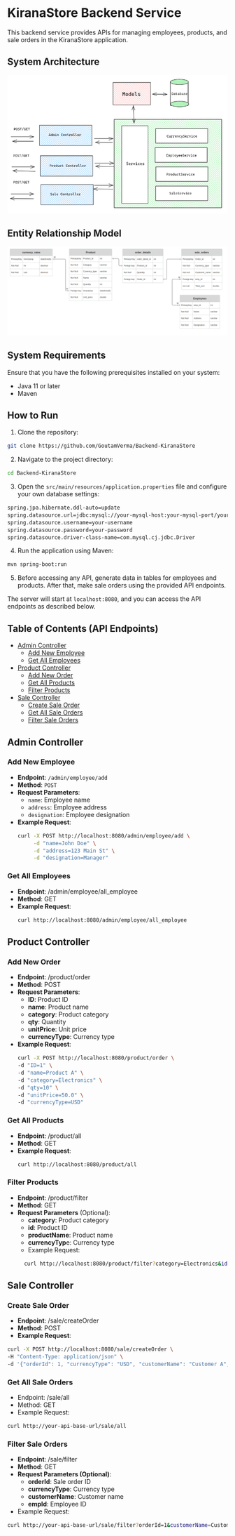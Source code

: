 # KiranaStore Backend Service

This backend service provides APIs for managing employees, products, and sale orders in the KiranaStore application.

## System Architecture
![img_1.png](img_1.png)

## Entity Relationship Model
![img.png](img.png)

## System Requirements
Ensure that you have the following prerequisites installed on your system:
- Java 11 or later
- Maven

## How to Run

1. Clone the repository:
```bash
git clone https://github.com/GoutamVerma/Backend-KiranaStore
```
2. Navigate to the project directory:
```bash
cd Backend-KiranaStore
```
3. Open the `src/main/resources/application.properties` file and configure your own database settings:
```bash
spring.jpa.hibernate.ddl-auto=update
spring.datasource.url=jdbc:mysql://your-mysql-host:your-mysql-port/your-database-name
spring.datasource.username=your-username
spring.datasource.password=your-password
spring.datasource.driver-class-name=com.mysql.cj.jdbc.Driver 
```

4. Run the application using Maven:
```bash
mvn spring-boot:run
```

5. Before accessing any API, generate data in tables for employees and products. After that, make sale orders using the provided API endpoints.

The server will start at `localhost:8080`, and you can access the API endpoints as described below.

## Table of Contents (API Endpoints)


- [Admin Controller](#admin-controller)
    - [Add New Employee](#add-new-employee)
    - [Get All Employees](#get-all-employees)
- [Product Controller](#product-controller)
    - [Add New Order](#add-new-order)
    - [Get All Products](#get-all-products)
    - [Filter Products](#filter-products)
- [Sale Controller](#sale-controller)
    - [Create Sale Order](#create-sale-order)
    - [Get All Sale Orders](#get-all-sale-orders)
    - [Filter Sale Orders](#filter-sale-orders)

## Admin Controller

### Add New Employee

- **Endpoint**: `/admin/employee/add`
- **Method**: `POST`
- **Request Parameters**:
    - `name`: Employee name
    - `address`: Employee address
    - `designation`: Employee designation
- **Example Request**:
  ```bash
  curl -X POST http://localhost:8080/admin/employee/add \
       -d "name=John Doe" \
       -d "address=123 Main St" \
       -d "designation=Manager"

### Get All Employees
- **Endpoint**: /admin/employee/all_employee
- **Method**: GET
- **Example Request**:
    ```bash
    curl http://localhost:8080/admin/employee/all_employee

## Product Controller
### Add New Order
- **Endpoint**: /product/order
- **Method**: POST
- **Request Parameters**:
  - **ID**: Product ID
  - **name**: Product name
  - **category**: Product category
  - **qty**: Quantity
  - **unitPrice**: Unit price
  - **currencyType**: Currency type
- **Example Request**:
  ```bash
  curl -X POST http://localhost:8080/product/order \
  -d "ID=1" \
  -d "name=Product A" \
  -d "category=Electronics" \
  -d "qty=10" \
  -d "unitPrice=50.0" \
  -d "currencyType=USD"

### Get All Products
- **Endpoint**: /product/all
- **Method**: GET
- **Example Request**:
  ```bash
  curl http://localhost:8080/product/all

### Filter Products
- **Endpoint**: /product/filter
- **Method**: GET
- **Request Parameters** (Optional):
  - **category**: Product category
  - **id**: Product ID
  - **productName**: Product name
  - **currencyTyp**e: Currency type
  - Example Request:
  ```bash
    curl http://localhost:8080/product/filter?category=Electronics&id=1
  
## Sale Controller
### Create Sale Order
- **Endpoint**: /sale/createOrder 
- **Method**: POST 
- **Example Request**:
```bash
curl -X POST http://localhost:8080/sale/createOrder \
-H "Content-Type: application/json" \
-d '{"orderId": 1, "currencyType": "USD", "customerName": "Customer A", "empId": 2}'
 ```

### Get All Sale Orders
- Endpoint: /sale/all
- Method: GET
- Example Request:
```bash
curl http://your-api-base-url/sale/all
```
### Filter Sale Orders
- **Endpoint**: /sale/filter
- **Method**: GET
- **Request Parameters (Optional)**:
  - **orderId**: Sale order ID
  - **currencyType**: Currency type
  - **customerName**: Customer name
  - **empId**: Employee ID
- Example Request:
```bash
curl http://your-api-base-url/sale/filter?orderId=1&customerName=Customer%20A
```

